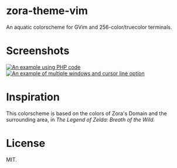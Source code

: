# zora-theme-vim

An aquatic colorscheme for GVim and 256-color/truecolor terminals.

# Screenshots

[![An example using PHP code](https://sapphirecat.github.io/images/zora/php.png "PHP Demo")](https://sapphirecat.github.io/images/zora/php.png)  
[![An example of multiple windows and cursor line option](https://sapphirecat.github.io/images/zora/multi.png "Multi/Option Demo")](https://sapphirecat.github.io/images/zora/multi.png)

# Inspiration

This colorscheme is based on the colors of Zora's Domain and the surrounding
area, in _The Legend of Zelda: Breath of the Wild._

# License

MIT.
